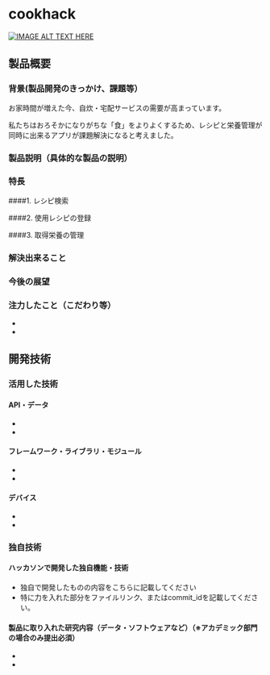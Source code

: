 # cookhack

[![IMAGE ALT TEXT HERE](https://jphacks.com/wp-content/uploads/2020/09/JPHACKS2020_ogp.jpg)](https://www.youtube.com/watch?v=G5rULR53uMk)

## 製品概要
### 背景(製品開発のきっかけ、課題等）

お家時間が増えた今、自炊・宅配サービスの需要が高まっています。

私たちはおろそかになりがちな「食」をよりよくするため、レシピと栄養管理が同時に出来るアプリが課題解決になると考えました。

### 製品説明（具体的な製品の説明）

### 特長

####1. レシピ検索

####2. 使用レシピの登録

####3. 取得栄養の管理

### 解決出来ること

### 今後の展望

### 注力したこと（こだわり等）

* 

* 

## 開発技術
### 活用した技術
#### API・データ
* 
* 

#### フレームワーク・ライブラリ・モジュール
* 
* 

#### デバイス
* 
* 

### 独自技術
#### ハッカソンで開発した独自機能・技術
* 独自で開発したものの内容をこちらに記載してください
* 特に力を入れた部分をファイルリンク、またはcommit_idを記載してください。

#### 製品に取り入れた研究内容（データ・ソフトウェアなど）（※アカデミック部門の場合のみ提出必須）
* 
* 